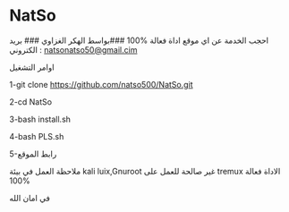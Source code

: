 # NatSo
احجب الخدمة عن اي موقع اداة فعالة %100
###بواسط الهكر الغزاوي ###
بريد الكتروني :  natsonatso50@gmail.cim

اوامر التشغيل 


1-git clone https://github.com/natso500/NatSo.git


2-cd NatSo


3-bash install.sh

4-bash PLS.sh

5-رابط الموقع
 
ملاحظة العمل في بيئة kali luix,Gnuroot
غير صالحة للعمل على tremux الاداة فعالة %100

في امان الله

 
